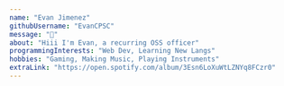 ```yaml
---
name: "Evan Jimenez"
githubUsername: "EvanCPSC"
message: "🥪"
about: "Hiii I'm Evan, a recurring OSS officer"
programmingInterests: "Web Dev, Learning New Langs"
hobbies: "Gaming, Making Music, Playing Instruments"
extraLink: "https://open.spotify.com/album/3Esn6LoXuWtLZNYq8FCzr0"
---
```


